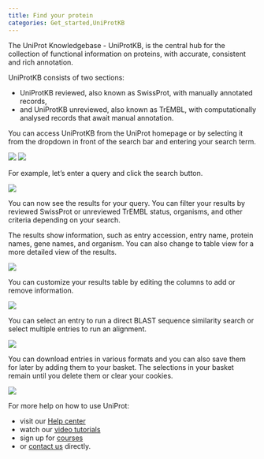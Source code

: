 ```yaml
---
title: Find your protein
categories: Get_started,UniProtKB
---
```

The UniProt Knowledgebase - UniProtKB, is the central hub for the collection of functional information on proteins, with accurate, consistent and rich annotation.

UniProtKB consists of two sections: 
* UniProtKB reviewed, also known as SwissProt, with manually annotated records, 
* and UniProtKB unreviewed, also known as TrEMBL, with computationally analysed records that await manual annotation. 

You can access UniProtKB from the UniProt homepage or by selecting it from the dropdown in front of the search bar and entering your search term.

![](https://github.com/ebi-uniprot/uniprot-manual/blob/main/images/Find%20your%20protein_1.png?raw=true)
![](https://github.com/ebi-uniprot/uniprot-manual/blob/main/images/Find%20your%20protein_2.png?raw=true)

For example, let’s enter a query and click the search button.

![](https://github.com/ebi-uniprot/uniprot-manual/blob/main/images/Find%20your%20protein_3.png?raw=true)

You can now see the results for your query. You can filter your results by reviewed SwissProt or unreviewed TrEMBL status, organisms, and other criteria depending on your search.

The results show information, such as entry accession, entry name, protein names, gene names, and organism. You can also change to table view for a more detailed view of the results.

![](https://github.com/ebi-uniprot/uniprot-manual/blob/main/images/Find%20your%20protein_4.png?raw=true)

You can customize your results table by editing the columns to add or remove information. 

![](https://github.com/ebi-uniprot/uniprot-manual/blob/main/images/Find%20your%20protein_5.png?raw=true)

You can select an entry to run a direct BLAST sequence similarity search or select multiple entries to run an alignment.

![](https://github.com/ebi-uniprot/uniprot-manual/blob/main/images/Find%20your%20protein_6.png?raw=true)

You can download entries in various formats and you can also save them for later by adding them to your basket. The selections in your basket remain until you delete them or clear your cookies.

![](https://github.com/ebi-uniprot/uniprot-manual/blob/main/images/Find%20your%20protein_7.png?raw=true)

For more help on how to use UniProt:
* visit our [Help center](https://beta.uniprot.org/help)
* watch our [video tutorials](https://www.youtube.com/c/uniprotvideos/videos)
* sign up for [courses](https://www.ebi.ac.uk/training/search-results?query=uniprot&domain=ebiweb_training&page=1&facets=)
* or [contact us](https://www.uniprot.org/contact) directly.
